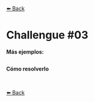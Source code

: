 [⬅️ Back](../)

# Challengue #03



**Más ejemplos:**
``````
``````


**Cómo resolverlo**



  <br>
   
[⬅️ Back](../../)
